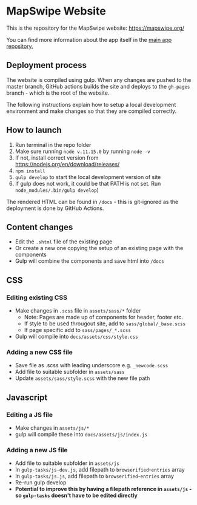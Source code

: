 # MapSwipe Website
This is the repository for the MapSwipe website: https://mapswipe.org/

You can find more information about the app itself in the [main app repository.](https://github.com/mapswipe/mapswipe)

## Deployment process
The website is compiled using gulp. When any changes are pushed to the master branch, GitHub actions builds the site and deploys to the `gh-pages` branch - which is the root of the website.

The following instructions explain how to setup a local development environment and make changes so that they are compiled correctly.

## How to launch
1. Run terminal in the repo folder
2. Make sure running `node v.11.15.0` by running `node -v`
3. If not, install correct version from https://nodejs.org/en/download/releases/
4. `npm install`
6. `gulp develop` to start the local development version of site 
7. If gulp does not work, it could be that PATH is not set. Run `node_modules/.bin/gulp develop`)

The rendered HTML can be found in `/docs` - this is git-ignored as the deployment is done by GitHub Actions.

## Content changes
- Edit the `.shtml` file of the existing page
- Or create a new one copying the setup of an existing page with the components
- Gulp will combine the components and save html into `/docs`

## CSS
### Editing existing CSS
- Make changes in `.scss` file in `assets/sass/*` folder
  - Note: Pages are made up of components for header, footer etc.
  - If style to be used througout site, add to `sass/global/_base.scss`
  - If page specific add to `sass/pages/_*.scss`
- Gulp will compile into `docs/assets/css/style.css`

### Adding a new CSS file
- Save file as .scss with leading underscore e.g. `_newcode.scss`
- Add file to suitable subfolder in `assets/sass`
- Update `assets/sass/style.scss` with the new file path

## Javascript
### Editing a JS file
- Make changes in `assets/js/*`
- gulp will compile these into `docs/assets/js/index.js`

### Adding a new JS file
- Add file to suitable subfolder in `assets/js`
- In `gulp-tasks/js-dev.js`, add filepath to `browserified`-`entries` array
- In `gulp-tasks/js.js`, add filepath to `browserified`-`entries` array
- Re-run gulp develop
- **Potential to improve this by having a filepath reference in `assets/js` - so `gulp-tasks` doesn't have to be edited directly**
